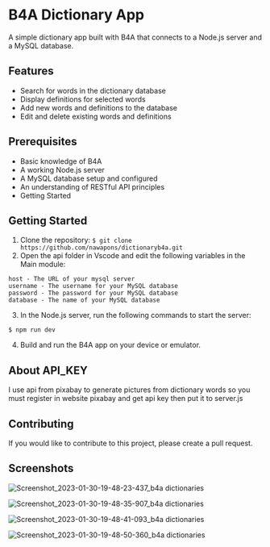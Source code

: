 # B4A Dictionary App
A simple dictionary app built with B4A that connects to a Node.js server and a MySQL database.

## Features
 - Search for words in the dictionary database
 - Display definitions for selected words
 - Add new words and definitions to the database
 - Edit and delete existing words and definitions

## Prerequisites
 - Basic knowledge of B4A
 - A working Node.js server
 - A MySQL database setup and configured
 - An understanding of RESTful API principles
 - Getting Started
 
## Getting Started
  1. Clone the repository:
 ```$ git clone https://github.com/nawapons/dictionaryb4a.git ```
  2. Open the api folder in Vscode and edit the following variables in the Main module:
 ```
host - The URL of your mysql server
username - The username for your MySQL database
password - The password for your MySQL database
database - The name of your MySQL database 
```
  3. In the Node.js server, run the following commands to start the server:
 ```$ npm install
$ npm run dev
```
 4. Build and run the B4A app on your device or emulator.

## About API_KEY
 I use api from pixabay to generate pictures from dictionary words so you must register in website pixabay and get api key
 then put it to server.js

## Contributing
If you would like to contribute to this project, please create a pull request.

## Screenshots

![Screenshot_2023-01-30-19-48-23-437_b4a dictionaries](https://user-images.githubusercontent.com/88156106/215483018-ec7052bb-1300-46da-994c-db18f4701e32.jpg)

![Screenshot_2023-01-30-19-48-35-907_b4a dictionaries](https://user-images.githubusercontent.com/88156106/215483080-08e42379-12d4-4868-aac6-61a5cf5bf01f.jpg)

![Screenshot_2023-01-30-19-48-41-093_b4a dictionaries](https://user-images.githubusercontent.com/88156106/215483114-37667843-f02f-4ed6-92a4-fad081c4fb17.jpg)

![Screenshot_2023-01-30-19-48-50-360_b4a dictionaries](https://user-images.githubusercontent.com/88156106/215483155-86a67026-4a12-4fef-be18-9860f9668579.jpg)


